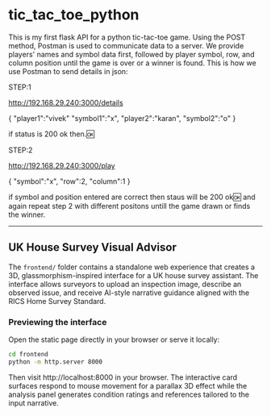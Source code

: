 # tic_tac_toe_python
This is my first flask API for a python tic-tac-toe game.
Using the POST method, Postman is used to communicate data to a server.
We provide players' names and symbol data first, followed by player symbol, row, and column position until the game is over or a winner is found.
This is how we use Postman to send details in json:

STEP:1

http://192.168.29.240:3000/details

{
    "player1":"vivek"
    "symbol1":"x",
    "player2":"karan",
    "symbol2":"o"
}


if status is 200 ok then.🆗


STEP:2



http://192.168.29.240:3000/play


{
    "symbol":"x",
    "row":2,
    "column":1
}


if symbol and position entered are correct then staus will be 200 ok🆗 and again repeat step 2 with different positons untill the game drawn or finds the winner.

---

## UK House Survey Visual Advisor

The `frontend/` folder contains a standalone web experience that creates a 3D, glassmorphism-inspired interface for a UK house survey assistant. The interface allows surveyors to upload an inspection image, describe an observed issue, and receive AI-style narrative guidance aligned with the RICS Home Survey Standard.

### Previewing the interface

Open the static page directly in your browser or serve it locally:

```bash
cd frontend
python -m http.server 8000
```

Then visit http://localhost:8000 in your browser. The interactive card surfaces respond to mouse movement for a parallax 3D effect while the analysis panel generates condition ratings and references tailored to the input narrative.
